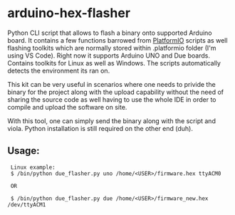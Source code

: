 # arduino-hex-flasher
Python CLI script that allows to flash a binary onto supported Arduino board. It contains a few functions barrowed from [PlatformIO](https://platformio.org/)  scripts as well flashing toolkits which are normally stored within .platformio folder (I'm using VS Code). Right now it supports Arduino UNO and Due boards. Contains toolkits for Linux as well as Windows. The scripts automatically detects the environment its ran on.

This kit can be very useful in scenarios where one needs to privide the binary for the project along with the upload capability without the need of sharing the source code as well having to use the whole IDE in order to compile and upload the software on site. 

With this tool, one can simply send the binary along with the script and viola. Python installation is still required on the other end (duh).
## Usage: 
     
     Linux example:
     $ /bin/python due_flasher.py uno /home/<USER>/firmware.hex ttyACM0

     OR

     $ /bin/python due_flasher.py due /home/<USER>/firmware_new.hex /dev/ttyACM1


